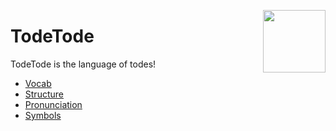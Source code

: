 
<img align="right" height="100" src="https://github.com/TodePond/TodeTode/assets/15892272/e2edaefc-f1ef-4926-843a-b6b2256b3d26"></img>
# TodeTode
TodeTode is the language of todes!

* [Vocab](docs/Vocab.md)
* [Structure](docs/Structure.md)
* [Pronunciation](docs/Pronunciation.md)
* [Symbols](docs/Symbols.md)

